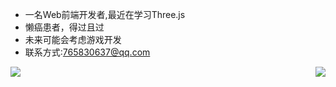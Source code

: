 - 一名Web前端开发者,最近在学习Three.js
- 懒癌患者，得过且过
- 未来可能会考虑游戏开发
- 联系方式:765830637@qq.com
<img align="right" src="https://github-readme-stats-etd35qmyn-kallkago.vercel.app/api/top-langs/?username=KallkaGO&layout=compact）" />
<img align="left" src="https://github-readme-stats-etd35qmyn-kallkago.vercel.app/api?username=KallkaGO&show_icons=true）" />

